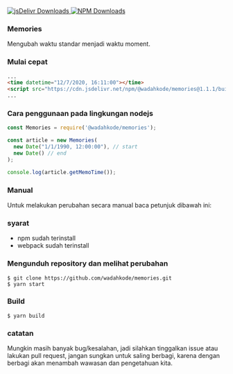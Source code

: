 <a href="https://cdn.jsdelivr.net/npm/@wadahkode/memories@1.1.1/">
    <img src="https://img.shields.io/jsdelivr/npm/hm/@wadahkode/memories?style=flat-square" alt="jsDelivr Downloads"/>
</a>
<a href="https://www.npmjs.com/package/@wadahkode/memories">
    <img src="https://img.shields.io/npm/dw/@wadahkode/memories?style=flat-square" alt="NPM Downloads"/>
</a>

### Memories

Mengubah waktu standar menjadi waktu moment.

### Mulai cepat

```html
...
<time datetime="12/7/2020, 16:11:00"></time>
<script src="https://cdn.jsdelivr.net/npm/@wadahkode/memories@1.1.1/build/memories.min.js"></script>
...
```

### Cara penggunaan pada lingkungan nodejs

```javascript
const Memories = require('@wadahkode/memories');

const article = new Memories(
  new Date("1/1/1990, 12:00:00"), // start
  new Date() // end
);

console.log(article.getMemoTime());
```



### Manual

Untuk melakukan perubahan secara manual baca petunjuk dibawah ini:

### syarat

<ul>
    <li>npm sudah terinstall</li>
    <li>webpack sudah terinstall</li>
</ul>

### Mengunduh repository dan melihat perubahan

    $ git clone https://github.com/wadahkode/memories.git
    $ yarn start
    
### Build

    $ yarn build

### catatan

Mungkin masih banyak bug/kesalahan, jadi silahkan tinggalkan issue atau lakukan pull request,
jangan sungkan untuk saling berbagi, karena dengan berbagi akan
menambah wawasan dan pengetahuan kita.